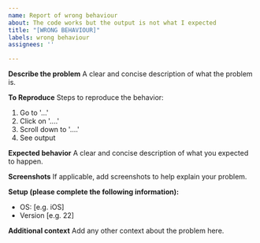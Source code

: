 ```yaml
---
name: Report of wrong behaviour
about: The code works but the output is not what I expected
title: "[WRONG BEHAVIOUR]"
labels: wrong behaviour
assignees: ''

---
```


**Describe the problem**
A clear and concise description of what the problem is.

**To Reproduce**
Steps to reproduce the behavior:
1. Go to '...'
2. Click on '....'
3. Scroll down to '....'
4. See output

**Expected behavior**
A clear and concise description of what you expected to happen.

**Screenshots**
If applicable, add screenshots to help explain your problem.

**Setup (please complete the following information):**
 - OS: [e.g. iOS]
 - Version [e.g. 22]

**Additional context**
Add any other context about the problem here.
